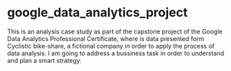# google_data_analytics_project
This is an analysis case study as part of the capstone project of the Google Data Analytics Professional Certificate, where is data presented form Cyclistic bike-share, a fictional company in order to apply the process of data analysis. I am going to address a bussiness task in order to understand and plan a smart strategy.
